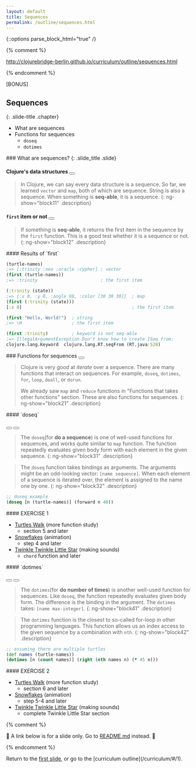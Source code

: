 ```yaml
---
layout: default
title: Sequences
permalink: /outline/sequences.html
---
```


{::options parse_block_html="true" /}

{% comment %}

http://clojurebridge-berlin.github.io/curriculum/outline/sequences.html

{% endcomment %}

<section>
[BONUS]

Sequences
-------------------------
{: .slide-title .chapter}

* What are sequences
* Functions for sequences
    * `doseq`
    * `dotimes`
</section>

<section ng-controller="NarrativeController">
### What are sequences?
{: .slide_title .slide}

#### Clojure's data structures <button class="link" ng-bind-html="details" ng-model="block11" ng-click="block11=!block11"></button>

> In Clojure, we can say every data structure is a sequence.
> So far, we learned `vector` and `map`, both of which are sequence.
> String is also a sequence. When something is **seq-able**, it is a sequence.
{: ng-show="block11" .description}

#### `first` item or not <button class="link" ng-bind-html="details" ng-model="block12" ng-click="block12=!block12"></button>

> If something is **seq-able**, it returns the first item in the sequence
> by the `first` function. This is a good test whether it is a sequence or not.
{: ng-show="block12" .description}
</section>

<section ng-controller="NarrativeController">
#### Results of `first`

```clojure
(turtle-names)
;=> [:trinity :neo :oracle :cypher] ; vector
(first (turtle-names))
;=> :trinity                        ; the first item

(:trinity (state))
;=> {:x 0, :y 0, :angle 90, :color [30 30 30]}  ; map
(first (:trinity (state)))
[:x 0]                                          ; the first item

(first "Hello, World!")  ; string
;=> \H                   ; the first item

(first :trinity)         ; keyword is not seq-able
;=> IllegalArgumentException Don't know how to create ISeq from:
clojure.lang.Keyword  clojure.lang.RT.seqFrom (RT.java:528)
```
</section>

<section ng-controller="NarrativeController">
### Functions for sequences
<button class="link" ng-bind-html="details" ng-model="block21" ng-click="block21=!block21"></button>

> Clojure is very good at *iterate* over a sequence.
> There are many functions that interact on sequences.
> For example, `doseq`, `dotimes`, `for`, `loop`, `doall`, or `dorun`.
>
> We already saw `map` and `reduce` functions in "Functions that takes
> other functions" section. These are also functions for sequences.
{: ng-show="block21" .description}
</section>

<section ng-controller="NarrativeController">
#### `doseq`

<button class="link" ng-bind-html="details1" ng-model="block31" ng-click="block31=!block31"></button>
<button class="link" ng-bind-html="details2" ng-model="block32" ng-click="block32=!block32"></button>

> The `doseq`(for **do a sequence**) is one of well-used functions
> for sequences, and works quite similar to `map` function. The
> function repeatedly evaluates given body form with each element in
> the given sequence.
{: ng-show="block31" .description}

> The `doseq` function takes bindings as arguments. The arguments might be
> an odd-looking vector: `[name sequence]`. When each element of a sequence
> is iterated over, the element is assigned to the name one by one.
{: ng-show="block32" .description}

```clojure
;; doseq example
(doseq [n (turtle-names)] (forward n 40))
```
</section>

<section>
#### EXERCISE 1

* [Turtles Walk](https://github.com/ClojureBridge/welcometoclojurebridge/blob/master/outline/TURTLE-SAMPLES.md) (more function study)
    - section 5 and later
* [Snowflakes](https://github.com/ClojureBridge/drawing/blob/master/curriculum/create-something.md) (animation)
    - step 4 and later
* [Twinkle Twinkle Little Star](https://github.com/ClojureBridge/tones/blob/master/curriculum/01-piano-chords.md) (making sounds)
    - `chord` function and later
</section>

<section ng-controller="NarrativeController">
#### `dotimes`

<button class="link" ng-bind-html="details1" ng-model="block41" ng-click="block41=!block41"></button>
<button class="link" ng-bind-html="details2" ng-model="block42" ng-click="block42=!block42"></button>

> The `dotimes`(for **do number of times**) is another well-used
> function for sequences. Like `doseq`, the function repeatedly
> evaluates given body form. The difference is the binding in the
> argument. The `dotimes` takes: `[name max-integer]`.
{: ng-show="block41" .description}

> The `dotimes` function is the closest to so-called for-loop in other
> programming languages. This function allows us an index access to
> the given sequence by a combination with `nth`.
{: ng-show="block42" .description}

```clojure
;; assuming there are multiple turtles
(def names (turtle-names))
(dotimes [n (count names)] (right (nth names n) (* 45 n)))
```
</section>

<section>
#### EXERCISE 2

* [Turtles Walk](https://github.com/ClojureBridge/welcometoclojurebridge/blob/master/outline/TURTLE-SAMPLES.md) (more function study)
    - section 6 and later
* [Snowflakes](https://github.com/ClojureBridge/drawing/blob/master/curriculum/create-something.md) (animation)
    - step 5-4 and later
* [Twinkle Twinkle Little Star](https://github.com/ClojureBridge/tones/blob/master/curriculum/01-piano-chords.md) (making sounds)
    - complete Twinkle Little Star section
</section>


{% comment %}

:star2: A link below is for a slide only. Go to [README.md](../README.md)
instead. :star2:

{% endcomment %}

<section>
Return to the <a href="javascript:;" onClick="Reveal.slide(1);">first slide</a>,
or go to the [curriculum outline](/curriculum/#/1).
</section>
